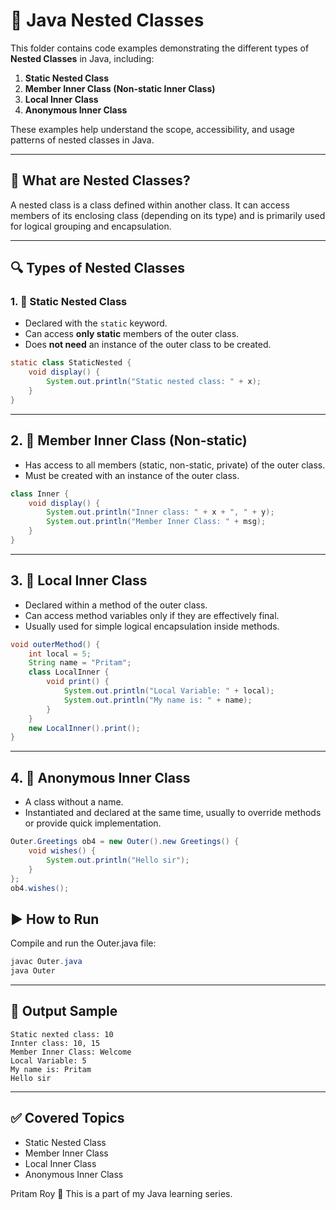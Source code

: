 # 🧩 Java Nested Classes

This folder contains code examples demonstrating the different types of **Nested Classes** in Java, including:

1. **Static Nested Class**
2. **Member Inner Class (Non-static Inner Class)**
3. **Local Inner Class**
4. **Anonymous Inner Class**

These examples help understand the scope, accessibility, and usage patterns of nested classes in Java.

---

## 📘 What are Nested Classes?

A nested class is a class defined within another class. It can access members of its enclosing class (depending on its type) and is primarily used for logical grouping and encapsulation.

---

## 🔍 Types of Nested Classes

### 1. 🔹 Static Nested Class
- Declared with the `static` keyword.
- Can access **only static** members of the outer class.
- Does **not need** an instance of the outer class to be created.

```java
static class StaticNested {
    void display() {
        System.out.println("Static nested class: " + x);
    }
}
```

------------------------------------


## 2. 🔸 Member Inner Class (Non-static)
- Has access to all members (static, non-static, private) of the outer class.
- Must be created with an instance of the outer class.

```java
class Inner {
    void display() {
        System.out.println("Inner class: " + x + ", " + y);
        System.out.println("Member Inner Class: " + msg);
    }
}
```

------------------------------------


## 3. 🧷 Local Inner Class
- Declared within a method of the outer class.
- Can access method variables only if they are effectively final.
- Usually used for simple logical encapsulation inside methods.

```java
void outerMethod() {
    int local = 5;
    String name = "Pritam";
    class LocalInner {
        void print() {
            System.out.println("Local Variable: " + local);
            System.out.println("My name is: " + name);
        }
    }
    new LocalInner().print();
}

```

------------------------------------


## 4. 🧨 Anonymous Inner Class
- A class without a name.
- Instantiated and declared at the same time, usually to override methods or provide quick implementation.

```java
Outer.Greetings ob4 = new Outer().new Greetings() {
    void wishes() {
        System.out.println("Hello sir");
    }
};
ob4.wishes();
```

## ▶️ How to Run
Compile and run the Outer.java file:

```java
javac Outer.java
java Outer
```

------------------------------------

## 📌 Output Sample
```text
Static nexted class: 10
Innter class: 10, 15
Member Inner Class: Welcome
Local Variable: 5
My name is: Pritam
Hello sir
```

------------------------------------

## ✅ Covered Topics
- Static Nested Class
- Member Inner Class
- Local Inner Class
- Anonymous Inner Class

Pritam Roy
📁 This is a part of my Java learning series.
